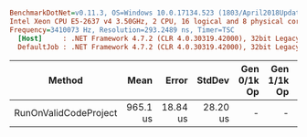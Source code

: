 ``` ini

BenchmarkDotNet=v0.11.3, OS=Windows 10.0.17134.523 (1803/April2018Update/Redstone4)
Intel Xeon CPU E5-2637 v4 3.50GHz, 2 CPU, 16 logical and 8 physical cores
Frequency=3410073 Hz, Resolution=293.2489 ns, Timer=TSC
  [Host]     : .NET Framework 4.7.2 (CLR 4.0.30319.42000), 32bit LegacyJIT-v4.7.3260.0
  DefaultJob : .NET Framework 4.7.2 (CLR 4.0.30319.42000), 32bit LegacyJIT-v4.7.3260.0


```
|                Method |     Mean |    Error |   StdDev | Gen 0/1k Op | Gen 1/1k Op | Gen 2/1k Op | Allocated Memory/Op |
|---------------------- |---------:|---------:|---------:|------------:|------------:|------------:|--------------------:|
| RunOnValidCodeProject | 965.1 us | 18.84 us | 28.20 us |           - |           - |           - |               64 KB |
